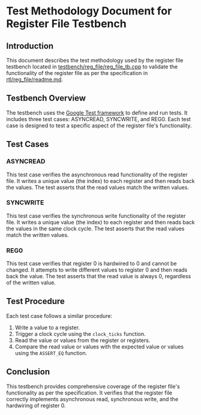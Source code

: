 # Test Methodology Document for Register File Testbench

## Introduction
This document describes the test methodology used by the register file testbench located in [testbench/reg_file/reg_file_tb.cpp](TODOINSERTLINK) to validate the functionality of the register file as per the specification in [rtl/reg_file/readme.md](TODOINSERTLINK).

## Testbench Overview
The testbench uses the [Google Test framework](/testbench/readme.md) to define and run tests. It includes three test cases: ASYNCREAD, SYNCWRITE, and REG0. Each test case is designed to test a specific aspect of the register file's functionality.

## Test Cases
### ASYNCREAD
This test case verifies the asynchronous read functionality of the register file. It writes a unique value (the index) to each register and then reads back the values. The test asserts that the read values match the written values.

### SYNCWRITE
This test case verifies the synchronous write functionality of the register file. It writes a unique value (the index) to each register and then reads back the values in the same clock cycle. The test asserts that the read values match the written values.

### REG0
This test case verifies that register 0 is hardwired to 0 and cannot be changed. It attempts to write different values to register 0 and then reads back the value. The test asserts that the read value is always 0, regardless of the written value.

## Test Procedure
Each test case follows a similar procedure:
1. Write a value to a register.
2. Trigger a clock cycle using the `clock_ticks` function.
3. Read the value or values from the register or registers.
4. Compare the read value or values with the expected value or values using the `ASSERT_EQ` function.

## Conclusion
This testbench provides comprehensive coverage of the register file's functionality as per the specification. It verifies that the register file correctly implements asynchronous read, synchronous write, and the hardwiring of register 0.